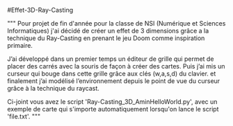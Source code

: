   #Effet-3D-Ray-Casting
  
"""
Pour projet de fin d'année pour la classe de NSI (Numérique et Sciences Informatiques) j'ai décidé de créer un effet de 3 dimensions grâce a la technique du Ray-Casting en prenant le jeu Doom comme inspiration primaire.

J’ai développé dans un premier temps un éditeur de grille qui permet de placer des carrés avec la souris de façon à créer des cartes. Puis j’ai mis un curseur qui bouge dans cette grille grâce aux clés (w,a,s,d) du clavier. et finalement j’ai modélisé l’environnement depuis le point de vue du curseur grâce à la technique du raycast.

Ci-joint vous avez le script 'Ray-Casting_3D_AminHelloWorld.py', avec un exemple de carte qui s'importe automatiquement lorsqu'on lance le script 'file.txt'.
"""
